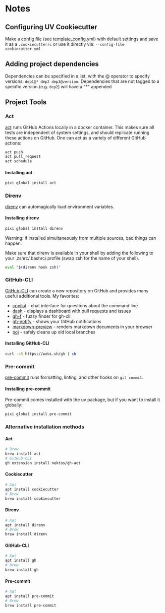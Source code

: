 # Notes

## Configuring UV Cookiecutter
Make a [config file](https://cookiecutter.readthedocs.io/en/stable/advanced/user_config.html)
(see [template_config.yml](template_config.yml)) with default settings and save
it as a `.cookiecutterrc` or use it directly via: `--config-file cookiecutter.yml`

## Adding project dependencies
Dependencies can be specified in a list, with the @ operator to specify
versions: `dep1@* dep2 dep3@version`. Dependencies that are not tagged to a
specific version (e.g. `dep2`) will have a "\*" appended

## Project Tools
### Act
[act](https://github.com/nektos/act) runs GitHub Actions locally in a docker
container. This makes sure all tests are independent of system settings, and
should replicate running these actions on GitHub. One can act as a variety of
different GitHub actions:

```sh
act push
act pull_request
act schedule
```

#### Installing act
```sh
pixi global install act
```

### Direnv
[direnv](https://direnv.net) can automagically load environment variables.

#### Installing direnv
```sh
pixi global install direnv
```

Warning: if installed simultaneously from multiple sources, bad things can happen.

Make sure that direnv is available in your shell by adding the following to your
.zshrc/.bashrc/.profile (swap zsh for the name of your shell).
```sh
eval "$(direnv hook zsh)"
```

### GitHub-CLI
[GitHub-CLI](https://cli.github.com/) can create a new repository on GitHub and
provides many useful additional tools. My favorites:

- [copilot](https://github.com/github/gh-copilot) - chat interface for questions about the command line
- [dash](https://github.com/dlvhdr/gh-dash) - displays a dashboard with pull requests and issues
- [gh-f](https://github.com/gennaro-tedesco/gh-f) - fuzzy finder for gh-cli
- [gh-notify](https://github.com/meiji163/gh-notify) - shows your GitHub notifications
- [markdown-preview](https://github.com/yusukebe/gh-markdown-preview) - renders markdown documents in your browser
- [poi](https://github.com/seachicken/gh-poi) - safely cleans up old local branches

#### Installing GitHub-CLI
```sh
curl -sS https://webi.sh/gh | sh
```

### Pre-commit
[pre-commit](https://pre-commit.com/) runs formatting, linting, and other hooks
on `git commit`.

#### Installing pre-commit
Pre-commit comes installed with the uv package, but if you want to install it
globally:
```sh
pixi global install pre-commit
```

### Alternative installation methods
#### Act
```sh
# Brew
brew install act
# GitHub-CLI
gh extension install nektos/gh-act
```

#### Cookiecutter
```sh
# Apt
apt install cookiecutter
# Brew
brew install cookiecutter
```

#### Direnv
```sh
# Apt
apt install direnv
# Brew
brew install direnv
```

#### GitHub-CLI
```sh
# Apt
apt install gh
# Brew
brew install gh
```

#### Pre-commit
```sh
# Apt
apt install pre-commit
# Brew
brew install pre-commit
```
